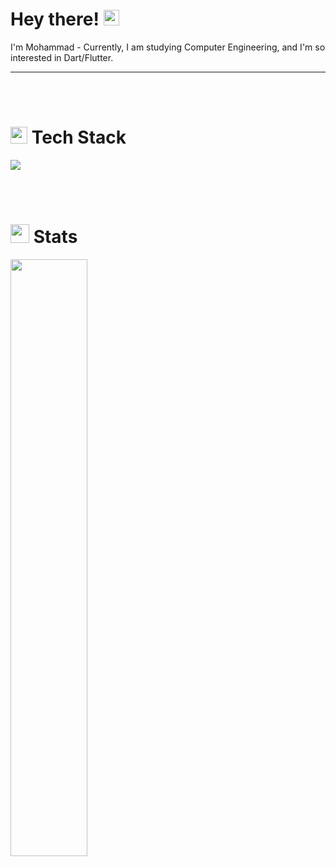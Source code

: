 # Hey there! <img src="https://media.giphy.com/media/hvRJCLFzcasrR4ia7z/giphy.gif" width="25px">

I'm Mohammad - Currently, I am studying Computer Engineering, and I'm so interested in Dart/Flutter.

---

<br></br>

# <img src="https://media.giphy.com/media/QssGEmpkyEOhBCb7e1/giphy.gif" width="27"/> Tech Stack

<img src="https://skillicons.dev/icons?i=dart,flutter,java,python,cpp,firebase,figma,mysql,postgres,sqlite,bash,vim,latex,markdown,git&theme=dark"/>
  
<br></br>
  
# <img src="https://media.giphy.com/media/iY8CRBdQXODJSCERIr/giphy.gif" width="30"/> Stats
<img width="49.5%" src="https://github-readme-streak-stats.herokuapp.com/?user=MohammadLashkari&theme=react&hide_border=true"/>
